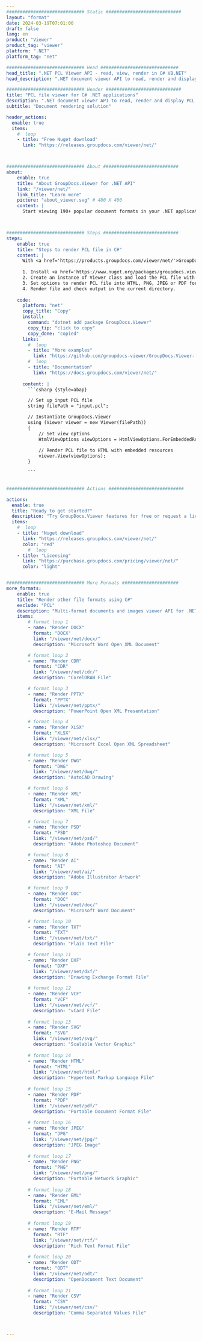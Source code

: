 ```yaml
---
############################# Static ############################
layout: "format"
date: 2024-03-19T07:01:00
draft: false
lang: en
product: "Viewer"
product_tag: "viewer"
platform: ".NET"
platform_tag: "net"

############################# Head #############################
head_title: ".NET PCL Viewer API - read, view, render in C# VB.NET"
head_description: ".NET document viewer API to read, render and display PCL in any type of C#, ASP.NET, VB.NET & .NET Core applications."

############################# Header ############################
title: "PCL file viewer for C# .NET applications" 
description: ".NET document viewer API to read, render and display PCL file in any type of C#, ASP.NET, VB.NET & .NET Core applications. View the rendered files with true formatting & layout in HTML5, PDF or as an image using a few lines of the code." 
subtitle: "Document rendering solution" 

header_actions:
  enable: true
  items:
    #  loop
    - title: "Free Nuget download"
      link: "https://releases.groupdocs.com/viewer/net/"



############################# About ############################
about:
    enable: true
    title: "About GroupDocs.Viewer for .NET API"
    link: "/viewer/net/"
    link_title: "Learn more"
    picture: "about_viewer.svg" # 480 X 400
    content: |
      Start viewing 190+ popular document formats in your .NET applications using GroupDocs.Viewer for .NET APIs by adding a few lines of code. Developers can easily display PDF, Word Processing, Excel Spreadsheet, Presentation, Visio, Project, Outlook and many other popular document formats in HTML5, image or PDF modes. The document rendering is fast, identical to the original source file, and it does not require installing additional software or any other external libraries.



############################# Steps ############################
steps:
    enable: true
    title: "Steps to render PCL file in C#" 
    content: |
      With <a href='https://products.groupdocs.com/viewer/net/'>GroupDocs.Viewer</a> you can render PCL to HTML, JPEG, PNG or PDF in a few steps.
      
      1. Install <a href='https://www.nuget.org/packages/groupdocs.viewer'>GroupDocs.Viewer for .NET</a> using your favorite package manager. 
      2. Create an instance of Viewer class and load the PCL file with full path.  
      3. Set options to render PCL file into HTML, PNG, JPEG or PDF format. 
      4. Render file and check output in the current directory. 
   
    code:
      platform: "net"
      copy_title: "Copy"
      install:
        command: "dotnet add package GroupDocs.Viewer"
        copy_tip: "click to copy"
        copy_done: "copied"
      links:
        #  loop
        - title: "More examples"
          link: "https://github.com/groupdocs-viewer/GroupDocs.Viewer-for-.NET"
        #  loop
        - title: "Documentation"
          link: "https://docs.groupdocs.com/viewer/net/"
          
      content: |
        ```csharp {style=abap}

        // Set up input PCL file
        string filePath = "input.pcl";

        // Instantiate GroupDocs.Viewer
        using (Viewer viewer = new Viewer(filePath))
        {
            // Set view options
            HtmlViewOptions viewOptions = HtmlViewOptions.ForEmbeddedResources();
                
            // Render PCL file to HTML with embedded resources
            viewer.View(viewOptions);
        }

        ```            


############################# Actions ############################

actions:
  enable: true
  title: "Ready to get started?"
  description: "Try GroupDocs.Viewer features for free or request a license"
  items:
    #  loop
    - title: "Nuget download"
      link: "https://releases.groupdocs.com/viewer/net/"
      color: "red"
        #  loop
    - title: "Licensing"
      link: "https://purchase.groupdocs.com/pricing/viewer/net/"
      color: "light"


############################# More Formats #####################
more_formats:
    enable: true
    title: "Render other file formats using C#"
    exclude: "PCL"
    description: "Multi-format documents and images viewer API for .NET. View some of the popular file formats below without any external viewers."
    items: 
        # format loop 1
        - name: "Render DOCX"
          format: "DOCX"
          link: "/viewer/net/docx/"
          description: "Microsoft Word Open XML Document" 

        # format loop 2
        - name: "Render CDR" 
          format: "CDR"
          link: "/viewer/net/cdr/"
          description: "CorelDRAW File" 

        # format loop 3
        - name: "Render PPTX"
          format: "PPTX"
          link: "/viewer/net/pptx/"
          description: "PowerPoint Open XML Presentation" 

        # format loop 4
        - name: "Render XLSX"
          format: "XLSX"
          link: "/viewer/net/xlsx/"
          description: "Microsoft Excel Open XML Spreadsheet" 

        # format loop 5
        - name: "Render DWG"
          format: "DWG"
          link: "/viewer/net/dwg/"
          description: "AutoCAD Drawing"

        # format loop 6
        - name: "Render XML"
          format: "XML"
          link: "/viewer/net/xml/"
          description: "XML File"

        # format loop 7
        - name: "Render PSD"
          format: "PSD"
          link: "/viewer/net/psd/"
          description: "Adobe Photoshop Document"

        # format loop 8
        - name: "Render AI"
          format: "AI"
          link: "/viewer/net/ai/"
          description: "Adobe Illustrator Artwork"

        # format loop 9
        - name: "Render DOC"
          format: "DOC"
          link: "/viewer/net/doc/"
          description: "Microsoft Word Document" 

        # format loop 10
        - name: "Render TXT" 
          format: "TXT"
          link: "/viewer/net/txt/"
          description: "Plain Text File" 

        # format loop 11
        - name: "Render DXF" 
          format: "DXF"
          link: "/viewer/net/dxf/"
          description: "Drawing Exchange Format File"  
          
        # format loop 12
        - name: "Render VCF"
          format: "VCF"
          link: "/viewer/net/vcf/"
          description: "vCard File"  
              
        # format loop 13
        - name: "Render SVG"
          format: "SVG"
          link: "/viewer/net/svg/"
          description: "Scalable Vector Graphic" 
          
        # format loop 14
        - name: "Render HTML"
          format: "HTML"
          link: "/viewer/net/html/"
          description: "Hypertext Markup Language File" 
          
        # format loop 15
        - name: "Render PDF"
          format: "PDF"
          link: "/viewer/net/pdf/"
          description: "Portable Document Format File"
          
        # format loop 16
        - name: "Render JPEG"
          format: "JPG"
          link: "/viewer/net/jpg/"
          description: "JPEG Image"
          
        # format loop 17
        - name: "Render PNG"
          format: "PNG"
          link: "/viewer/net/png/"
          description: "Portable Network Graphic" 
          
        # format loop 18
        - name: "Render EML"
          format: "EML"
          link: "/viewer/net/eml/"
          description: "E-Mail Message" 
          
        # format loop 19
        - name: "Render RTF"
          format: "RTF"
          link: "/viewer/net/rtf/"
          description: "Rich Text Format File" 
          
        # format loop 20
        - name: "Render ODT"
          format: "ODT"
          link: "/viewer/net/odt/"
          description: "OpenDocument Text Document" 
          
        # format loop 21
        - name: "Render CSV"
          format: "CSV"
          link: "/viewer/net/csv/"
          description: "Comma-Separated Values File" 



---
```

